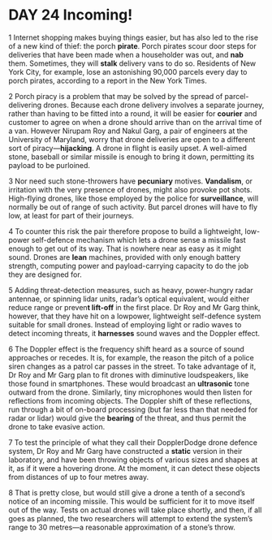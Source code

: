 # DAY 24 Incoming!
1 Internet shopping  makes buying things easier, but has also led to the rise of a new kind of thief: the porch **pirate**. Porch pirates scour door steps for deliveries that have been made when a householder was out, and **nab** them. Sometimes, they will **stalk** delivery vans to do so. Residents of New York City, for example, lose an astonishing 90,000 parcels every day to porch pirates, according to a report in the New York Times.

2 Porch piracy is a problem that may be solved by the spread of parcel-delivering drones. Because each drone delivery involves a separate journey, rather than having to be fitted into a round, it will be easier
for **courier** and customer to agree on when a drone should arrive than on the arrival time of a van. However Nirupam Roy and
Nakul Garg, a pair of engineers at the University of Maryland, worry that drone deliveries are open to a different sort of piracy—**hijacking**. A drone in flight is easily upset. A well-aimed stone, baseball or similar missile is enough to bring it down, permitting its payload to be purloined.

3 Nor need such stone-throwers have **pecuniary**
motives. **Vandalism**, or irritation with the very presence of drones, might also provoke pot shots. High-flying drones, like those employed by the police for **surveillance**, will normally be out of range of such
activity. But parcel drones will have to fly low, at least for part of their journeys.

4  To counter this risk the pair therefore propose
to build a lightweight, low-power self-defence mechanism which lets a drone sense a missile fast enough to get out of its way. That is nowhere near as easy as it might sound. Drones are **lean** machines, provided with only enough battery strength, computing power and payload-carrying capacity to do the job they are designed for.

5 Adding threat-detection measures, such as heavy, power-hungry radar antennae, or spinning lidar units, radar’s optical equivalent, would either reduce range or preven**t lift-off** in the first place. Dr Roy and Mr Garg think, however, that they have hit on a lowpower, lightweight self-defence system suitable for small drones. Instead of employing light or radio waves to detect incoming threats, it **harnesses** sound waves
and the Doppler effect.

6 The Doppler effect is the frequency shift heard as a source of sound approaches or recedes. It is, for example, the reason the pitch of a police siren changes as a patrol car passes in the street. To take advantage of it, Dr Roy and Mr Garg plan to fit drones with diminutive loudspeakers, like those found in smartphones. These would
broadcast an **ultrasonic** tone outward from the drone. Similarly, tiny microphones would then listen for reflections from incoming objects. The Doppler shift of these reflections, run through a bit of on-board
processing (but far less than that needed for radar or lidar) would give the **bearing** of the threat, and thus permit the drone to take evasive action.

7 To test the principle of what they call their DopplerDodge drone defence system, Dr Roy and Mr Garg have constructed a **static** version in their laboratory, and have been throwing objects of various sizes and
shapes at it, as if it were a hovering drone. At the moment, it can detect these objects from distances of up to four metres away.

8 That is pretty close, but would still give a drone a tenth of a second’s notice of an incoming missile. This would be sufficient for it to move itself out of the way. Tests on actual drones will take place shortly, and
then, if all goes as planned, the two researchers will attempt to extend the system’s range to 30 metres—a reasonable approximation of a stone’s throw.

